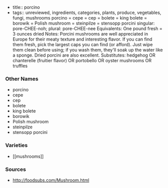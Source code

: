 - title:: porcino
- tags:: unreviewed, ingredients, categories, plants, produce, vegetables, fungi, mushrooms
porcino = cepe = cep = bolete = king bolete = borowik = Polish mushroom = steinpilze = stensopp porcini singular: pore-CHEE-noh; plural: pore-CHEE-nee Equivalents: One pound fresh = 3 ounces dried Notes: Porcini mushrooms are well appreciated in Europe for their meaty texture and interesting flavor. If you can find them fresh, pick the largest caps you can find (or afford). Just wipe them clean before using; if you wash them, they'll soak up the water like a sponge. Dried porcini are also excellent. Substitutes: hedgehog OR chanterelle (fruitier flavor) OR portobello OR oyster mushrooms OR truffles

### Other Names

* porcino
* cepe
* cep
* bolete
* king bolete
* borowik
* Polish mushroom
* steinpilze
* stensopp porcini

### Varieties

* [[mushrooms]]

### Sources
* http://foodsubs.com/Mushroom.html

